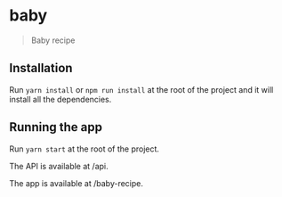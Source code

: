 # baby
> Baby recipe

## Installation
Run `yarn install` or `npm run install` at the root of the project and it will install all the dependencies.

## Running the app
Run `yarn start` at the root of the project.

The API is available at /api.

The app is available at /baby-recipe.